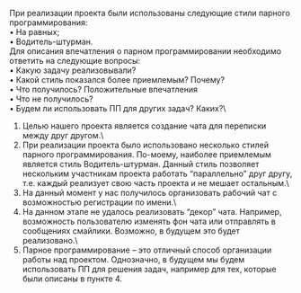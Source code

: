 При реализации проекта были использованы следующие стили парного программирования:\
• На равных;\
• Водитель-штурман.\
Для описания впечатления о парном программировании необходимо ответить на следующие вопросы:\
• Какую задачу реализовывали?\
• Какой стиль показался более приемлемым? Почему?\
• Что получилось? Положительные впечатления\
• Что не получилось?\
• Будем ли использовать ПП для других задач? Каких?\

1. Целью нашего проекта является создание чата для переписки между друг другом.\
2. При реализации проекта было использовано несколько стилей парного программирования. По-моему, наиболее приемлемым является стиль Водитель-штурман. Данный стиль позволяет нескольким участникам проекта работать “параллельно” друг другу, т.е. каждый реализует свою часть проекта и не мешает остальным.\
3. На данный момент у нас получилось организовать рабочий чат с возможностью регистрации по имени.\
4. На данном этапе не удалось реализовать “декор” чата. Например, возможность пользователю изменять фон чата или отправлять в сообщениях смайлики. Возможно, в будущем это будет реализовано.\
5. Парное программирование – это отличный способ организации работы над проектом. Однозначно, в будущем мы будем использовать ПП для решения задач, например для тех, которые были описаны в пункте 4.
